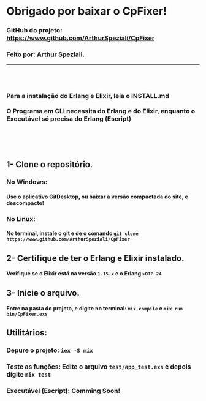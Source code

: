 # Obrigado por baixar o CpFixer! 
### GitHub do projeto: https://www.github.com/ArthurSpeziali/CpFixer
### Feito por: Arthur Speziali.

---

<br><br>
### Para a instalação do Erlang e Elixir, leia o INSTALL.md<br><br>O Programa em CLI necessita do Erlang e do Elixir, enquanto o Executável só precisa do Erlang (Escript)
<br><br><br>

## 1- Clone o repositório.
### No Windows:
#### Use o aplicativo GitDesktop, ou baixar a versão compactada do site, e descompacte!

### No Linux:
#### No terminal, instale o git e de o comando `git clone https://www.github.com/ArthurSpeziali/CpFixer`

## 2- Certifique de ter o Erlang e Elixir instalado.
#### Verifique se o Elixir está na versão `1.15.x` e o Erlang `>OTP 24`

## 3- Inicie o arquivo.
#### Entre na pasta do projeto, e digite no terminal: `mix compile` e `mix run bin/CpFixer.exs`

## Utilitários:

### Depure o projeto: `iex -S mix`
### Teste as funções: Edite o arquivo `test/app_test.exs` e depois digite `mix test`
### Executável (Escript): Comming Soon!
